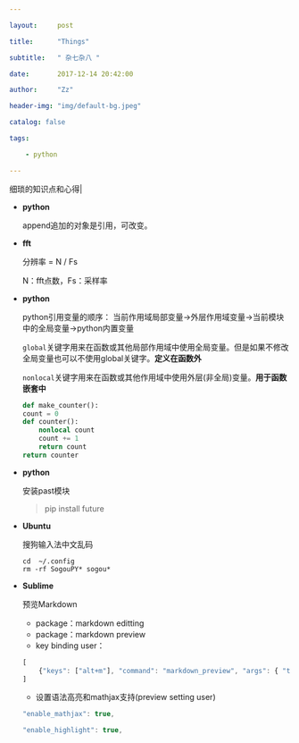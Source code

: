 ```yaml
---

layout:     post

title:      "Things"

subtitle:   " 杂七杂八 "

date:       2017-12-14 20:42:00

author:     "Zz"

header-img: "img/default-bg.jpeg"

catalog: false

tags:

    - python

---
```


细琐的知识点和心得|

* **python**

    append追加的对象是引用，可改变。

* **fft**

	分辨率 = N / Fs
	
	N：fft点数，Fs：采样率

* **python**

	python引用变量的顺序： 当前作用域局部变量->外层作用域变量->当前模块中的全局变量->python内置变量

	`global`关键字用来在函数或其他局部作用域中使用全局变量。但是如果不修改全局变量也可以不使用global关键字。**定义在函数外**

	`nonlocal`关键字用来在函数或其他作用域中使用外层(非全局)变量。**用于函数嵌套中**


    ``` python
    def make_counter():
    count = 0
    def counter():
        nonlocal count
        count += 1
        return count
    return counter
    ```

* **python**

	安装past模块
	>pip install future
	
* **Ubuntu**
	
	搜狗输入法中文乱码
	``` 
	cd  ~/.config
	rm -rf SogouPY* sogou*
	```

* **Sublime**

    预览Markdown

    - package：markdown editting
    - package：markdown preview
    - key binding user：
  
    ``` javascript
    [
        {"keys": ["alt+m"], "command": "markdown_preview", "args": { "target": "browser"}}
    ]
    ```

    - 设置语法高亮和mathjax支持(preview setting user)
  
    ``` javascript
    "enable_mathjax": true,

    "enable_highlight": true,
    ```




